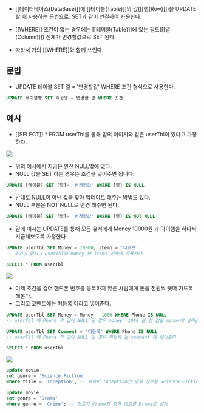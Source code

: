 - [[데이터베이스(DataBase)]]에 [[테이블(Table)]]의 값([[행(Row)]])을 UPDATE할 때 사용하는 문법으로. SET과 같이 연결하여 사용한다.

- [[WHERE]] 조건이 없는 경우에는 [[테이블(Table)]]에 있는 필드([[열(Column)]]) 전체가 변경할값으로 SET 된다.
- 따라서 거의 [[WHERE]]와 함께 쓰인다.


## 문법

- UPDATE 테이블 SET 열 = '변경할값' WHERE 조건 형식으로 사용한다.
  
```sql
UPDATE 테이블명 SET 속성명 = 변경할 값 WHERE 조건;
```


## 예시

- [[SELECT]] * FROM userTbl를 통해 밑의 이미지와 같은 userTbl이 있다고 가정하자.

![](https://t1.daumcdn.net/cfile/tistory/2508683B51AB2D0805) 

- 위의 예시에서 지금은 완전 NULL밖에 없다.
- NULL 값을 SET 하는 경우는 조건을 넣어주면 됩니다. 

```sql
UPDATE [테이블] SET [열]= '변경할값' WHERE [열] IS NULL
```

- 반대로 NULL이 아닌 값을 찾아 업데이트 해주는 방법도 있다.
- NULL 부분은 NOT NULL로 변경 해주면 된다.

```sql
UPDATE [테이블] SET [열]= '변경할값' WHERE [열] IS NOT NULL
```

- 밑에 예시는 UPDATE를 통해 모든 유저에게 Money 10000원 과 아이템을 하나씩 지급해보도록 가정한다.
 
```sql
UPDATE userTbl SET Money = 10000, item1 = '티셔츠'
-- 조건이 없으니 userTbl의 Money 와 Item1 전체에 적용된다.

SELECT * FROM userTbl 
```

![](https://t1.daumcdn.net/cfile/tistory/2614764651AB2D091C) 

- 이제 조건을 걸어 핸드폰 번호를 등록하지 않은 사람에게 돈을 천원씩 뺏어 가도록 해본다.
- 그리고 코멘트에는 미등록 이라고 넣어준다.

```sql
UPDATE userTbl SET Money = Money - 1000 WHERE Phone IS NULL
-- userTbl 에 Phone 의 값이 NULL 일 경우 money -1000 을 한 값을 money에 넣어준다.

UPDATE userTbl SET Comment = '미등록' WHERE Phone IS NULL
-- userTbl 에 Phone 의 값이 NULL 일 경우 미등록 을 comment 에 넣어준다.

SELECT * FROM userTbl
```

![](https://t1.daumcdn.net/cfile/tistory/27588E3951AB2D0923) 

```sql
update movie
set genre = 'Science Fiction'
where title = 'Inception'; -- 제목이 Inception인 영화 장르를 Science Fiction로 설정

update movie
set genre = 'Drama' 
where genre = 'Crime'; -- 장르가 Crime인 영화 장르를 Drama로 설정
```